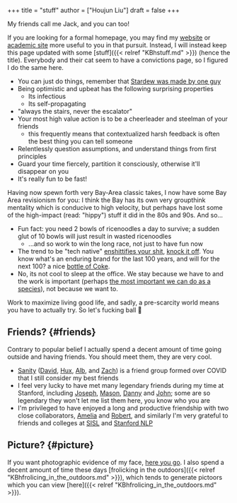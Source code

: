 +++
title = "stuff"
author = ["Houjun Liu"]
draft = false
+++

My friends call me Jack, and you can too!

If you are looking for a formal homepage, you may find my [website](https://www.jemoka.com/) or [academic site](https://ai.stanford.edu/~houjun) more useful to you in that pursuit. Instead, I will instead keep this page updated with some [stuff]({{< relref "KBhstuff.md" >}}) (hence the title). Everybody and their cat seem to have a convictions page, so I figured I do the same here.

-   You can just do things, remember that [Stardew was made by one guy](https://www.reddit.com/r/nintendo/comments/75ag0g/im_concernedape_creator_of_stardew_valley_ask_me/)
-   Being optimistic and upbeat has the following surprising properties
    -   Its infectious
    -   Its self-propagating
-   "always the stairs, never the escalator"
-   Your most high value action is to be a cheerleader and steelman of your friends
    -   this frequently means that contextualized harsh feedback is often the best thing you can tell someone
-   Relentlessly question assumptions, and understand things from first principles
-   Guard your time fiercely, partition it consciously, otherwise it'll disappear on you
-   It's really fun to be fast!

Having now spewn forth very Bay-Area classic takes, I now have some Bay Area revisionism for you: I think the Bay has its own very groupthink mentality which is conducive to high velocity, but perhaps have lost some of the high-impact (read: "hippy") stuff it did in the 80s and 90s. And so...

-   Fun fact: you need 2 bowls of ricenoodles a day to survive; a sudden glut of 10 bowls will just result in wasted ricenoodles
    -   ...and so work to win the long race, not just to have fun now
-   The trend to be "tech native" [enshittifies your shit](https://techcrunch.com/2020/10/06/googles-new-logos-are-bad/), [knock it off](https://x.com/usgraphics/status/1946611727967412296). You know what's an enduring brand for the last 100 years, and will for the next 100? a nice [bottle of Coke](https://upload.wikimedia.org/wikipedia/commons/thumb/c/ce/Coca-Cola_logo.svg/2560px-Coca-Cola_logo.svg.png).
-   No, its not cool to sleep at the office. We stay because we have to and the work is important (perhaps [the most important we can do as a species](https://agi.safe.ai/)), not because we want to.

Work to maximize living good life, and sadly, a pre-scarcity world means you have to actually try. So let's fucking ball 🏀


## Friends? {#friends}

Contrary to popular belief I actually spend a decent amount of time going outside and having friends. You should meet them, they are very cool.

-   [Sanity](https://www.jklsnt.com/) ([David](https://www.quantumi.sh/), [Hux](https://www.huxley.sh/), [Alb](https://exr0n.com/), and [Zach](https://github.com/zbuster05)) is a friend group formed over COVID that I still consider my best friends
-   I feel very lucky to have met many legendary friends during my time at Stanford, including [Joseph](https://shetaye.me/), [Mason](https://www.kc3wny.com/), [Danny](https://kdrag0n.dev/) and [John](https://www.linkedin.com/in/john-corso-3591b0293/); some are so legendary they won't let me list them here, you know who you are
-   I'm privileged to have enjoyed a long and productive friendship with two close collaborators, [Amelia](https://ameliahardy.github.io/) and [Robert](https://robertcsordas.github.io/), and similarly I'm very grateful to friends and colleges at [SISL](https://sisl.stanford.edu/) and [Stanford NLP](https://nlp.stanford.edu/)


## Picture? {#picture}

If you want photographic evidence of my face, [here you go](https://avatars.githubusercontent.com/u/28765741?v=4). I also spend a decent amount of time these days [frolicking in the outdoors]({{< relref "KBhfrolicing_in_the_outdoors.md" >}}), which tends to generate pictoors which you can view [here]({{< relref "KBhfrolicing_in_the_outdoors.md" >}}).
